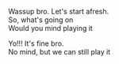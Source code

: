 ﻿Wassup bro. Let's start afresh. <br>
So, what's going on<br>
Would you mind playing it<br>

Yo!!! It's fine bro.<br>
No mind, but we can still play it<br>